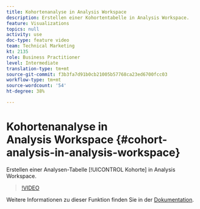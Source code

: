 ```yaml
---
title: Kohortenanalyse in Analysis Workspace
description: Erstellen einer Kohortentabelle in Analysis Workspace.
feature: Visualizations
topics: null
activity: use
doc-type: feature video
team: Technical Marketing
kt: 2135
role: Business Practitioner
level: Intermediate
translation-type: tm+mt
source-git-commit: f3b3fa7d91b0cb21005b57768ca23ed6700fcc03
workflow-type: tm+mt
source-wordcount: '54'
ht-degree: 38%

---
```



# Kohortenanalyse in Analysis Workspace {#cohort-analysis-in-analysis-workspace}

Erstellen einer Analysen-Tabelle [!UICONTROL Kohorte] in Analysis Workspace.

>[!VIDEO](https://video.tv.adobe.com/v/23990/?quality=12)

Weitere Informationen zu dieser Funktion finden Sie in der [Dokumentation](https://marketing.adobe.com/resources/help/de_DE/analytics/analysis-workspace/cohort_analysis.html).
